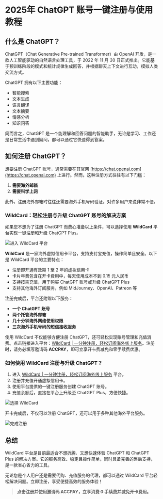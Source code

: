 # 2025年 ChatGPT 账号一键注册与使用教程

## 什么是 ChatGPT？

ChatGPT（Chat Generative Pre-trained Transformer）由 OpenAI 开发，是一款人工智能驱动的自然语言处理工具，于 2022 年 11 月 30 日正式推出。它能基于预训练阶段的模式和统计规律生成回答，并根据聊天上下文进行互动，模拟人类交流方式。

ChatGPT 拥有以下主要功能：

- 智能搜索
- 文本生成
- 语言翻译
- 文本摘要
- 情感分析
- 知识问答

简而言之，ChatGPT 是一个能理解和回答问题的智能助手，无论是学习、工作还是日常生活中遇到疑问，都可以通过它快速得到答案。

## 如何注册 ChatGPT？

想要注册 ChatGPT 账号，通常需要在其官网 [https://chat.openai.com](https://chat.openai.com) 上进行。然而，这种注册方式往往有以下门槛：

1. **需要海外邮箱**
2. **需要科学上网**

此外，注册海外邮箱时往往还需要海外手机号码验证，对许多用户来说非常不便。

### WildCard：轻松注册与升级 ChatGPT 账号的解决方案

如果您不想为了注册 ChatGPT 而费心准备以上条件，可以选择使用 **WildCard** 平台实现一键注册和升级 ChatGPT Plus。

![进入 WildCard 平台](https://aipanda-chatgpt.github.io/img/chatgpt-register-2024.assets/1.png)

**WildCard** 是一家海外虚拟信用卡平台，支持支付宝充值，操作简单且安全。以下是 WildCard 平台的主要特点：

- 注册即开通有效期 1 至 2 年的虚拟信用卡
- 卡片年费包含在开卡费用中，每天使用成本不到 0.15 元人民币
- 支持按需充值，用于购买 ChatGPT 账号或升级 ChatGPT Plus
- 支持其他海外订阅服务，例如 MidJourney、OpenAI、Patreon 等

注册完成后，平台还附赠以下服务：

- **一个 ChatGPT 账号**
- **两个托管海外邮箱**
- **几十分钟海外网络使用权限**
- **三次海外手机号码的短信接收服务**

使用 WildCard 不仅能够方便注册 ChatGPT，还可轻松实现账号管理和充值消费。点击链接进入平台：[WildCard | 一分钟注册，轻松订阅海外线上服务](https://bit.ly/bewildcard)。注册时，请务必填写邀请码 **ACCPAY**，即可立享开卡费减免和零手续费优惠。

### 如何使用 WildCard 注册与升级 ChatGPT？

1. 进入 [WildCard | 一分钟注册，轻松订阅海外线上服务](https://bit.ly/bewildcard) 平台。
2. 注册并充值开通虚拟信用卡。
3. 使用平台提供的一键注册服务创建 ChatGPT 账号。
4. 充值余额后，直接在平台上升级至 ChatGPT Plus，方便快捷。

![选择 WildCard](https://aipanda-chatgpt.github.io/img/chatgpt-register-2024.assets/3.PNG)

开卡完成后，不仅可以注册 ChatGPT，还可以用于多种其他海外平台服务。

![完成注册](https://aipanda-chatgpt.github.io/img/chatgpt-register-2024.assets/2.png)

## 总结

WildCard 平台是目前最适合不想折腾、又想快速体验 ChatGPT 和 ChatGPT Plus 的解决方案。它的服务高效、稳定且操作简单，同时具备完善的售后支持，是一款省心省力的工具。

无论您是个人用户还是需要代购、充值服务的代理，都可以通过 WildCard 平台轻松解决问题。立即注册，享受便捷高效的服务体验！

> **点击注册并使用邀请码 ACCPAY，立享消费 0 手续费并减免开卡费用。**
